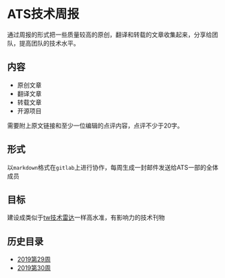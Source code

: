 # ATS技术周报

通过周报的形式把一些质量较高的原创，翻译和转载的文章收集起来，分享给团队，提高团队的技术水平。

## 内容

- 原创文章
- 翻译文章
- 转载文章
- 开源项目

需要附上原文链接和至少一位编辑的点评内容，点评不少于20字。

## 形式

以`markdown`格式在`gitlab`上进行协作，每周生成一封邮件发送给ATS一部的全体成员

## 目标

建设成类似于[tw技术雷达](https://www.thoughtworks.com/cn/radar)一样高水准，有影响力的技术刊物

## 历史目录

- [2019第29周](./2019w21.md)
- [2019第30周](./2019w30.md)